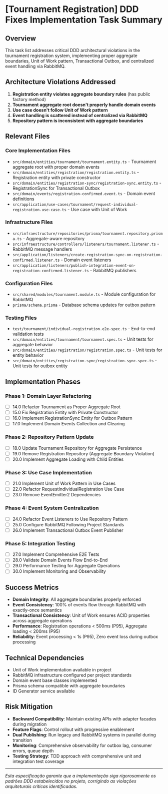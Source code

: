 # [Tournament Registration] DDD Fixes Implementation Task Summary

## Overview

This task list addresses critical DDD architectural violations in the tournament registration system, implementing proper aggregate boundaries, Unit of Work pattern, Transactional Outbox, and centralized event handling via RabbitMQ.

## Architecture Violations Addressed

1. **Registration entity violates aggregate boundary rules** (has public factory method)
2. **Tournament aggregate root doesn't properly handle domain events**
3. **Use case doesn't follow Unit of Work pattern**
4. **Event handling is scattered instead of centralized via RabbitMQ**
5. **Repository pattern is inconsistent with aggregate boundaries**

## Relevant Files

### Core Implementation Files

- `src/domain/entities/tournament/tournament.entity.ts` - Tournament aggregate root with proper domain events
- `src/domain/entities/registration/registration.entity.ts` - Registration entity with private constructor
- `src/domain/entities/registration-sync/registration-sync.entity.ts` - RegistrationSync for Transactional Outbox
- `src/domain/events/registration-confirmed.event.ts` - Domain event definitions
- `src/application/use-cases/tournament/request-individual-registration.use-case.ts` - Use case with Unit of Work

### Infrastructure Files

- `src/infraestructure/repositories/prisma/tournament.repository.prisma.ts` - Aggregate-aware repository
- `src/infraestructure/controllers/listeners/tournament.listener.ts` - RabbitMQ message handlers
- `src/application/listeners/create-registration-sync-on-registration-confirmed.listener.ts` - Domain event listeners
- `src/application/listeners/publish-integration-event-on-registration-confirmed.listener.ts` - RabbitMQ publishers

### Configuration Files

- `src/shared/modules/tournament.module.ts` - Module configuration for RabbitMQ
- `prisma/schema.prisma` - Database schema updates for outbox pattern

### Testing Files

- `test/tournament/individual-registration.e2e-spec.ts` - End-to-end validation tests
- `src/domain/entities/tournament/tournament.spec.ts` - Unit tests for aggregate behavior
- `src/domain/entities/registration/registration.spec.ts` - Unit tests for entity behavior
- `src/domain/entities/registration-sync/registration-sync.spec.ts` - Unit tests for outbox entity

## Implementation Phases

### Phase 1: Domain Layer Refactoring
- [ ] 14.0 Refactor Tournament as Proper Aggregate Root
- [ ] 15.0 Fix Registration Entity with Private Constructor
- [ ] 16.0 Implement RegistrationSync Entity for Outbox Pattern
- [ ] 17.0 Implement Domain Events Collection and Clearing

### Phase 2: Repository Pattern Update  
- [ ] 18.0 Update Tournament Repository for Aggregate Persistence
- [ ] 19.0 Remove Registration Repository (Aggregate Boundary Violation)
- [ ] 20.0 Implement Aggregate Loading with Child Entities

### Phase 3: Use Case Implementation
- [ ] 21.0 Implement Unit of Work Pattern in Use Cases
- [ ] 22.0 Refactor RequestIndividualRegistration Use Case
- [ ] 23.0 Remove EventEmitter2 Dependencies

### Phase 4: Event System Centralization
- [ ] 24.0 Refactor Event Listeners to Use Repository Pattern
- [ ] 25.0 Configure RabbitMQ Following Project Standards
- [ ] 26.0 Implement Transactional Outbox Event Publisher

### Phase 5: Integration Testing
- [ ] 27.0 Implement Comprehensive E2E Tests
- [ ] 28.0 Validate Domain Events Flow End-to-End
- [ ] 29.0 Performance Testing for Aggregate Operations
- [ ] 30.0 Implement Monitoring and Observability

## Success Metrics

- **Domain Integrity**: All aggregate boundaries properly enforced
- **Event Consistency**: 100% of events flow through RabbitMQ with exactly-once semantics
- **Transactional Consistency**: Unit of Work ensures ACID properties across aggregate operations
- **Performance**: Registration operations < 500ms (P95), Aggregate loading < 200ms (P95)
- **Reliability**: Event processing < 1s (P95), Zero event loss during outbox processing

## Technical Dependencies

- Unit of Work implementation available in project
- RabbitMQ infrastructure configured per project standards
- Domain event base classes implemented
- Prisma schema compatible with aggregate boundaries
- ID Generator service available

## Risk Mitigation

- **Backward Compatibility**: Maintain existing APIs with adapter facades during migration
- **Feature Flags**: Control rollout with progressive enablement
- **Dual Publishing**: Run legacy and RabbitMQ systems in parallel during transition
- **Monitoring**: Comprehensive observability for outbox lag, consumer errors, queue depth
- **Testing Strategy**: TDD approach with comprehensive unit and integration test coverage

---

*Esta especificação garante que a implementação siga rigorosamente os padrões DDD estabelecidos no projeto, corrigindo as violações arquiteturais críticas identificadas.*
